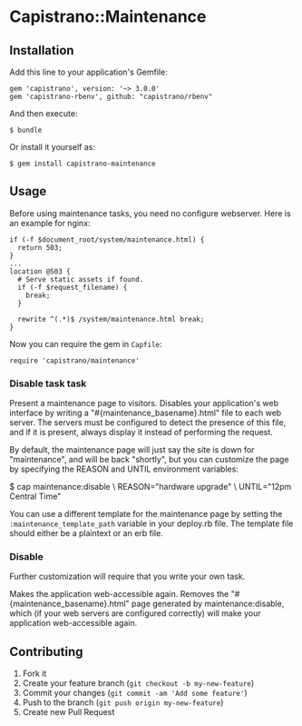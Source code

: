 # Capistrano::Maintenance

## Installation

Add this line to your application's Gemfile:

    gem 'capistrano', version: '~> 3.0.0'
    gem 'capistrano-rbenv', github: "capistrano/rbenv"


And then execute:

    $ bundle

Or install it yourself as:

    $ gem install capistrano-maintenance

## Usage

Before using maintenance tasks, you need no configure webserver.
Here is an example for nginx:

```
if (-f $document_root/system/maintenance.html) {
  return 503;
}
...
location @503 {
  # Serve static assets if found.
  if (-f $request_filename) {
    break;
  }

  rewrite ^(.*)$ /system/maintenance.html break;
}
```

Now you can require the gem in `Capfile`:

    require 'capistrano/maintenance'

### Disable task task

Present a maintenance page to visitors. Disables your application's web
interface by writing a "#{maintenance_basename}.html" file to each web server. The
servers must be configured to detect the presence of this file, and if
it is present, always display it instead of performing the request.

By default, the maintenance page will just say the site is down for
"maintenance", and will be back "shortly", but you can customize the
page by specifying the REASON and UNTIL environment variables:

  $ cap maintenance:disable \\
        REASON="hardware upgrade" \\
        UNTIL="12pm Central Time"

You can use a different template for the maintenance page by setting the
`:maintenance_template_path` variable in your deploy.rb file. The template file
should either be a plaintext or an erb file.

### Disable

Further customization will require that you write your own task.

Makes the application web-accessible again. Removes the
"#{maintenance_basename}.html" page generated by maintenance:disable, which (if your
web servers are configured correctly) will make your application web-accessible again.

## Contributing

1. Fork it
2. Create your feature branch (`git checkout -b my-new-feature`)
3. Commit your changes (`git commit -am 'Add some feature'`)
4. Push to the branch (`git push origin my-new-feature`)
5. Create new Pull Request
